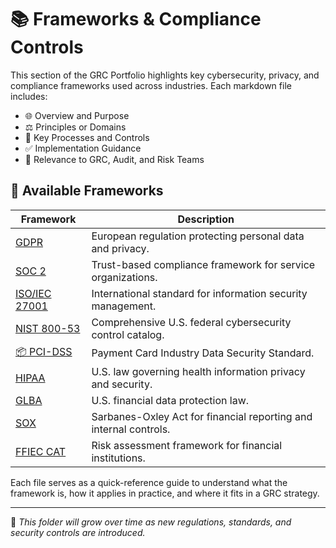 # 📚 Frameworks & Compliance Controls

This section of the GRC Portfolio highlights key cybersecurity, privacy, and compliance frameworks used across industries. Each markdown file includes:

- 🌐 Overview and Purpose
- ⚖️ Principles or Domains
- 🔁 Key Processes and Controls
- ✅ Implementation Guidance
- 🧩 Relevance to GRC, Audit, and Risk Teams

## 📁 Available Frameworks

| Framework | Description |
|----------|-------------|
| [GDPR](./GDPR.md) | European regulation protecting personal data and privacy. |
| [SOC 2](./SOC_2.md) | Trust-based compliance framework for service organizations. |
| [ISO/IEC 27001](./ISO_27001.md) | International standard for information security management. |
| [NIST 800-53](./NIST_800_53.md) | Comprehensive U.S. federal cybersecurity control catalog. |
| [📦 PCI-DSS](frameworks/PCI-DSS.md) | Payment Card Industry Data Security Standard. |
| [HIPAA](./HIPAA.md) | U.S. law governing health information privacy and security. |
| [GLBA](./GLBA.md) | U.S. financial data protection law. |
| [SOX](./SOX.md) | Sarbanes-Oxley Act for financial reporting and internal controls. |
| [FFIEC CAT](./FFIEC_CAT.md) | Risk assessment framework for financial institutions. |

Each file serves as a quick-reference guide to understand what the framework is, how it applies in practice, and where it fits in a GRC strategy.

---

📌 *This folder will grow over time as new regulations, standards, and security controls are introduced.*
